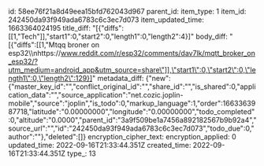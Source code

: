 id: 58ee76f21a8d49eea15bfd762043d967
parent_id: 
item_type: 1
item_id: 242450da93f949ada6783c6c3ec7d073
item_updated_time: 1663364024195
title_diff: "[{\"diffs\":[[1,\"Tech\"]],\"start1\":0,\"start2\":0,\"length1\":0,\"length2\":4}]"
body_diff: "[{\"diffs\":[[1,\"Mtqq broner on esp32\\\nhttps://www.reddit.com/r/esp32/comments/dav7lk/mqtt_broker_on_esp32/?utm_medium=android_app&utm_source=share\"]],\"start1\":0,\"start2\":0,\"length1\":0,\"length2\":129}]"
metadata_diff: {"new":{"master_key_id":"","conflict_original_id":"","share_id":"","is_shared":0,"application_data":"","source_application":"net.cozic.joplin-mobile","source":"joplin","is_todo":0,"markup_language":1,"order":1663363987718,"latitude":"0.00000000","longitude":"0.00000000","todo_completed":0,"altitude":"0.0000","parent_id":"3a9f509be1a7456a892182567b9b92a4","source_url":"","id":"242450da93f949ada6783c6c3ec7d073","todo_due":0,"author":""},"deleted":[]}
encryption_cipher_text: 
encryption_applied: 0
updated_time: 2022-09-16T21:33:44.351Z
created_time: 2022-09-16T21:33:44.351Z
type_: 13